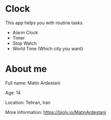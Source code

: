 # Clock
This app helps you with routine tasks.
- Alarm Clock
- Timer
- Stop Watch
- World Time (Which city you want)

# About me
Full name: Matin Ardestani

Age: 14

Location: Tehran, Iran

More Information: https://bioly.io/MatinArdestani
